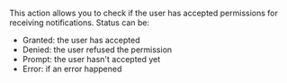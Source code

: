 This action allows you to check if the user has accepted permissions for receiving notifications. Status can be:

- Granted: the user has accepted
- Denied: the user refused the permission
- Prompt: the user hasn't accepted yet
- Error: if an error happened